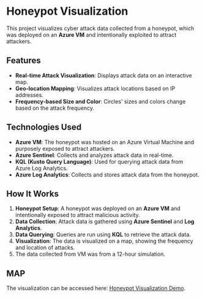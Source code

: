 # Honeypot Visualization

This project visualizes cyber attack data collected from a honeypot, which was deployed on an **Azure VM** and intentionally exploited to attract attackers.

## Features

- **Real-time Attack Visualization**: Displays attack data on an interactive map.
- **Geo-location Mapping**: Visualizes attack locations based on IP addresses.
- **Frequency-based Size and Color**: Circles' sizes and colors change based on the attack frequency.

## Technologies Used

- **Azure VM**: The honeypot was hosted on an Azure Virtual Machine and purposely exposed to attract attackers.
- **Azure Sentinel**: Collects and analyzes attack data in real-time.
- **KQL (Kusto Query Language)**: Used for querying attack data from Azure Log Analytics.
- **Azure Log Analytics**: Collects and stores attack data from the honeypot.

## How It Works

1. **Honeypot Setup**: A honeypot was deployed on an **Azure VM** and intentionally exposed to attract malicious activity.
2. **Data Collection**: Attack data is gathered using **Azure Sentinel** and **Log Analytics**.
3. **Data Querying**: Queries are run using **KQL** to retrieve the attack data.
4. **Visualization**: The data is visualized on a map, showing the frequency and location of attacks.
5. The data collected from VM was from a 12-hour simulation.

## MAP

The visualization can be accessed here: [Honeypot Visualization Demo](https://kylew888.github.io/azurehoneypot/).

